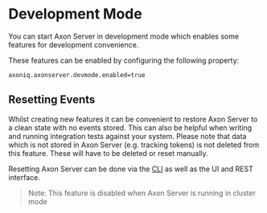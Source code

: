 # Development Mode

You can start Axon Server in development mode which enables some features for development convenience.

These features can be enabled by configuring the following property:

```text
axoniq.axonserver.devmode.enabled=true
```

## Resetting Events

Whilst creating new features it can be convenient to restore Axon Server to a clean state with no events stored. This can also be helpful when writing and running integration tests against your system. Please note that data which is not stored in Axon Server (e.g. tracking tokens) is not deleted from this feature. These will have to be deleted or reset manually.

Resetting Axon Server can be done via the [CLI](../../operations-guide/setting-up-axon-server/command-line.md) as well as the UI and REST interface.

 > Note: This feature is disabled when Axon Server is running in cluster mode
